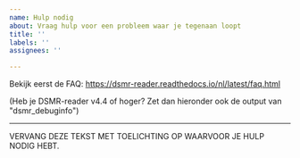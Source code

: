 ```yaml
---
name: Hulp nodig
about: Vraag hulp voor een probleem waar je tegenaan loopt
title: ''
labels: ''
assignees: ''

---
```


Bekijk eerst de FAQ: https://dsmr-reader.readthedocs.io/nl/latest/faq.html

(Heb je DSMR-reader v4.4 of hoger? Zet dan hieronder ook de output van "dsmr_debuginfo") 

---

VERVANG DEZE TEKST MET TOELICHTING OP WAARVOOR JE HULP NODIG HEBT.
